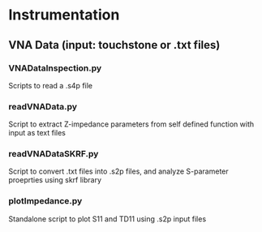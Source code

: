 # Instrumentation

## VNA Data (input: touchstone or .txt files)
### VNADataInspection.py
Scripts to read a .s4p file
### readVNAData.py
Script to extract Z-impedance parameters from self defined function with input as text files
### readVNADataSKRF.py
Script to convert .txt files into .s2p files, and analyze S-parameter proeprties using skrf library
### plotImpedance.py
Standalone script to plot S11 and TD11 using .s2p input files

